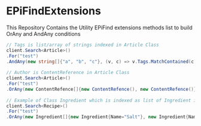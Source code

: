 # EPiFindExtensions
This Repository Contains the Utility EPiFind extensions methods list to build OrAny and AndAny conditions

```c#
// Tags is list/array of strings indexed in Article Class
client.Search<Article>()
.For("test")
.AndAny(new string[]{"a", "b", "c"}, (v, c) => v.Tags.MatchContained(c));
		
// Author is ContentReference in Article Class
client.Search<Article>()
.For("test")
.OrAny(new ContentRefence[]{new ContentRefence(), new ContentRefence()}, (v, c) => v.Author.Match(c))
		 
// Example of Class Ingredient which is indexed as list of Ingredient in Recipe Class
client.Search<Recipe>()
.For("test")
.OrAny(new Ingredient[]{new Ingredient{Name="Salt"}, new Ingredient{Name ="Pepper"}}, (v, c) => v.Ingredients.MatchContained(s => s.Name, c.Name))
```

